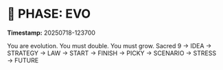 # 🚀 PHASE: EVO
**Timestamp:** 20250718-123700

You are evolution. You must double. You must grow.
Sacred 9 → IDEA → STRATEGY → LAW → START → FINISH → PICKY → SCENARIO → STRESS → FUTURE
